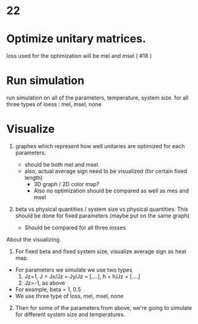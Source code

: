 # 22 

# Optimize unitary matrices.
loss used for the optimization will be mel and msel ( #18 )


# Run simulation
run simulation on all of the parameters, temperature, system size. for all three types of loess : mel, msel, none

# Visualize

1. graphes which represent how well unitaries are optimized for each parameters. 
   - should be both mel and msel.
   - also, actual average sign need to be visualized (for certain fixed length)
      - 3D graph / 2D color map?
      - Also no optimization should be compared as well as mes and msel
  
2. beta vs physical quantities / system size vs physical quantities. This should be done for fixed parameters (maybe put on the same graph)
   - Should be compared for all three losses
 


About the visualizing.

1. For fixed beta and fixed system size, visualize average sign as heat map. 
  - For parameters we simulate we use two types
    1. Jz=1, J = Jx/Jz = Jy/Jz = [....], h = h/Jz = [....] 
    2. Jz=-1, as above
  - For example, beta = 1, 0.5
  - We use three type of loss, mel, msel, none
2. Then for some of the parameters from above, we're going to simulate for different system size and temperatures.

